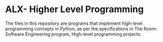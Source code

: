 # ALX- Higher Level Programming

The files in this repository are programs that implement high-level programming concepts in Python, as per the specifications in The Room- Software Engineering program, High-level programming projects.